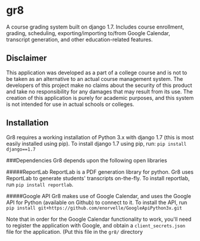 # gr8
A course grading system built on django 1.7. Includes course enrollment, grading, scheduling, exporting/importing to/from Google Calendar, transcript generation, and other education-related features.

## Disclaimer
This application was developed as a part of a college course and is not to be taken as an alternative to an actual course management system. The developers of this project make no claims about the security of this product and take no responsibility for any damages that may result from its use. The creation of this application is purely for academic purposes, and this system is not intended for use in actual schools or colleges.

## Installation
Gr8 requires a working installation of Python 3.x with django 1.7 (this is most easily installed using pip). To install django 1.7 using pip, run:
`pip install django==1.7`

###Dependencies
Gr8 depends upon the following open libraries

#####ReportLab
ReportLab is a PDF generation library for python. Gr8 uses ReportLab to generate students' transcripts on-the-fly. To install reportlab, run `pip install reportlab`.

#####Google API
Gr8 makes use of Google Calendar, and uses the Google API for Python (available on Github) to connect to it. To install the API, run `pip install git+https://github.com/enorvelle/GoogleApiPython3x.git`

Note that in order for the Google Calendar functionality to work, you'll need to register the application with Google, and obtain a `client_secrets.json` file for the application. (Put this file in the `gr8/` directory